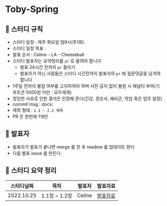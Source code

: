 # Toby-Spring

## 📌 스터디 규칙
- 스터디 일정 : 매주 화요일 밤9시(주1회)
- 스터디 일정 목표 :
- 발표 순서 : Celine - LA - Cheeseball
- 스터디 발표자는 요약정리를 `pr` 로 올려야 합니다
  - 발표 24시간 전까지 `pr` 올리기
  - 발표자가 아닌 사람들은 스터디 시간전까지 발표자의 `pr` 에 질문댓글을 남겨야 합니다
- 1주일 전까지 불참 여부를 고지하여야 하며 사전 공지 없이 불참 시 패널티 부여(기프트콘 5000원 미만 : 모두에게)
- 정당한 사유로 인한 결석은 인정해 준다(건강, 경조사, 예비군, 학업 혹은 업무 일정)
- commit msg : docs:
- 제목 형태 : `1.1 ~ 2.2 제목`
- PR 은 한번에 1개만

## 📌 발표자
- 발표자가 발표가 끝나면 merge 를 한 후 readme 를 업데이트 한다
- 다음 발표 issue 를 만든다.

## 📌 스터디 요약 정리
|스터디날짜|목차|발표자|발표자료|
|:---------:|:---:|:---:|:------:|
|2022.10.25|1.1장 ~ 1.2장|Celine|[발표자료](https://github.com/Hoontudy/Toby-Spring/blob/main/celine/src/main/resources/1%EC%9E%A5_%EC%98%A4%EB%B8%8C%EC%A0%9D%ED%8A%B8%EC%99%80_%EC%9D%98%EC%A1%B4%EA%B4%80%EA%B3%84.md)|


